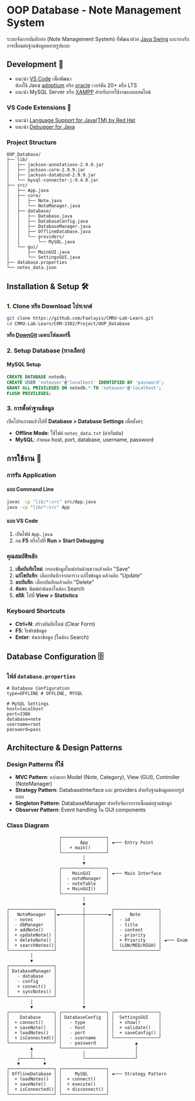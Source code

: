 # OOP Database - Note Management System

ระบบจัดการบันทึกย่อ (Note Management System) ที่พัฒนาด้วย [Java Swing](<http://en.wikipedia.org/wiki/Swing_(Java)>) และรองรับการเชื่อมต่อฐานข้อมูลหลายรูปแบบ

## Development 🚀

- แนะนำ [VS Code](https://code.visualstudio.com) เพื่อพัฒนา<br>
  ต้องใช้ Java [adoptium](https://adoptium.net/temurin/releases?arch=x64) หริอ [oracle](https://www.oracle.com/asean/java/technologies/downloads/) เวอร์ชัน 20+ หรือ LTS
- แนะนำ MySQL Server หรือ [XAMPP](https://www.apachefriends.org/) สำหรับการใช้งานแบบออนไลน์

### VS Code Extensions 🧩

- แนะนำ [Language Support for Java(TM) by Red Hat](https://marketplace.visualstudio.com/items?itemName=redhat.java)
- แนะนำ [Debugger for Java](https://marketplace.visualstudio.com/items?itemName=vscjava.vscode-java-debug)

### Project Structure

```text
OOP_Database/
├── lib/
│   ├── jackson-annotations-2.9.9.jar
│   ├── jackson-core-2.9.9.jar
│   ├── jackson-databind-2.9.9.jar
│   └── mysql-connector-j-9.4.0.jar
├── src/
│   ├── App.java
│   ├── core/
│   │   ├── Note.java
│   │   └── NoteManager.java
│   ├── database/
│   │   ├── Database.java
│   │   ├── DatabaseConfig.java
│   │   ├── DatabaseManager.java
│   │   ├── OfflineDatabase.java
│   │   └── providers/
│   │       └── MySQL.java
│   └── gui/
│       ├── MainGUI.java
│       └── SettingsGUI.java
├── database.properties
└── notes_data.json
```

## Installation & Setup 🛠️

### 1. Clone หรือ Download โปรเจกต์

```bash
git clone https://github.com/Faelayis/CMRU-Lab-Learn.git
cd CMRU-Lab-Learn/COM-3302/Project/OOP_Database
```

**หรือ [DownGit](https://downgit.github.io/#/home?url=https://github.com/Faelayis/CMRU-Lab-Learn/tree/main/COM-3302/Project/OOP_Database) เฉพาะโฟลเดอร์นี้**

### 2. Setup Database (ทางเลือก)

#### MySQL Setup

```sql
CREATE DATABASE notedb;
CREATE USER 'noteuser'@'localhost' IDENTIFIED BY 'password';
GRANT ALL PRIVILEGES ON notedb.* TO 'noteuser'@'localhost';
FLUSH PRIVILEGES;
```

### 3. การตั้งค่าฐานข้อมูล

เปิดโปรแกรมแล้วไปที่ **Database > Database Settings** เพื่อตั้งค่า:

- **Offline Mode**: ใช้ไฟล์ `notes_data.txt` (ค่าเริ่มต้น)
- **MySQL**: กำหนด host, port, database, username, password

## การใช้งาน 📖

### การรัน Application

#### แบบ Command Line

```bash
javac -cp "lib/*:src" src/App.java
java -cp "lib/*:src" App
```

#### แบบ VS Code

1. เปิดไฟล์ `App.java`
2. กด **F5** หรือไปที่ **Run > Start Debugging**

### คุณสมบัติหลัก

1. **เพิ่มบันทึกใหม่**: กรอกข้อมูลในฟอร์มด้านขวาแล้วคลิก "Save"
2. **แก้ไขบันทึก**: เลือกบันทึกจากตาราง แก้ไขข้อมูล แล้วคลิก "Update"
3. **ลบบันทึก**: เลือกบันทึกแล้วคลิก "Delete"
4. **ค้นหา**: พิมพ์คำค้นหาในช่อง Search
5. **สถิติ**: ไปที่ **View > Statistics**

### Keyboard Shortcuts

- **Ctrl+N**: สร้างบันทึกใหม่ (Clear Form)
- **F5**: รีเฟรชข้อมูล
- **Enter**: ค้นหาข้อมูล (ในช่อง Search)

## Database Configuration 🗄️

### ไฟล์ `database.properties`

```properties
# Database Configuration
type=OFFLINE # OFFLINE, MYSQL

# MySQL Settings
host=localhost
port=3306
database=note
username=root
password=pass
```

## Architecture & Design Patterns

### Design Patterns ที่ใช้

- **MVC Pattern**: แบ่งแยก Model (Note, Category), View (GUI), Controller (NoteManager)
- **Strategy Pattern**: DatabaseInterface และ providers สำหรับฐานข้อมูลหลายรูปแบบ
- **Singleton Pattern**: DatabaseManager สำหรับจัดการการเชื่อมต่อฐานข้อมูล
- **Observer Pattern**: Event handling ใน GUI components

### Class Diagram

```text
                    ┌─────────────────┐
                    │       App       │ ◄─── Entry Point
                    │   + main()      │
                    └─────────────────┘
                             │
                             ▼
                    ┌─────────────────┐
                    │    MainGUI      │ ◄─── Main Interface
                    │  - noteManager  │
                    │  - noteTable    │
                    │  + MainGUI()    │
                    └─────────────────┘
                             │
                             ▼
┌─────────────────┐          │          ┌─────────────────┐
│   NoteManager   │◄─────────┼─────────►│      Note       │
│  - notes        │          │          │  - id           │
│  - dbManager    │          │          │  - title        │
│  + addNote()    │          │          │  - content      │
│  + updateNote() │          │          │  - priority     │
│  + deleteNote() │          │          │  + Priority     │ ◄─── Enum
│  + searchNotes()│          │          │  (LOW/MED/HIGH) │
└─────────────────┘          │          └─────────────────┘
         │                   │
         ▼                   │
┌─────────────────┐          │
│ DatabaseManager │          │
│   - database    │          │
│   - config      │          │
│   + connect()   │          │
│   + syncNotes() │          │
└─────────────────┘          │
         │                   │
         ▼                   ▼
┌─────────────────┐ ┌─────────────────┐ ┌─────────────────┐
│    Database     │ │ DatabaseConfig  │ │  SettingsGUI    │
│  + connect()    │ │   - type        │ │  + show()       │
│  + saveNote()   │ │   - host        │ │  + validate()   │
│  + loadNotes()  │ │   - port        │ │  + saveConfig() │
│  + isConnected()│ │   - username    │ └─────────────────┘
└─────────────────┘ │   - password    │          ▲
         ▲          └─────────────────┘          │
         │                   │                   │
    ┌────┴────┐              └───────────────────┘
    ▼         ▼
┌─────────────────┐ ┌─────────────────┐
│ OfflineDatabase │ │     MySQL       │ ◄─── Strategy Pattern
│  + loadNotes()  │ │  + connect()    │
│  + saveNote()   │ │  + execute()    │
│  + isConnected()│ │  + disconnect() │
└─────────────────┘ └─────────────────┘
```
